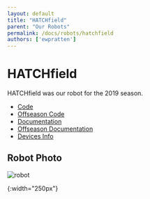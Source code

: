 ```yaml
---
layout: default
title: "HATCHfield"
parent: "Our Robots"
permalink: /docs/robots/hatchfield
authors: ['ewpratten']
---
```


# HATCHfield
HATCHfield was our robot for the 2019 season. 

 - [Code](https://github.com/frc5024/DeepSpace)
 - [Offseason Code](https://github.com/frc5024/DeepSpace-Offseason)
 - [Documentation](https://frc5024.github.io/DeepSpace/)
 - [Offseason Documentation](https://frc5024.github.io/DeepSpace-Offseason/)
 - [Devices Info](https://docs.google.com/spreadsheets/d/e/2PACX-1vSNXmLZ6TMKyh8pCZ2ZJN3x7I5hXcg-0HT3JiDnms5ENWb6s7vyFm9MXh_seRtbzuc7z5v_FUPCkeOU/pubhtml?gid=0&single=true)

## Robot Photo
![robot]

[robot]: /webdocs/assets/img/HATCHfield.png
{:width="250px"}